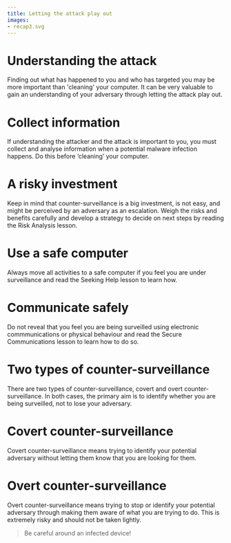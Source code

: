 ```yaml
---
title: Letting the attack play out
images:
- recap3.svg
---
```

# Understanding the attack
Finding out what has happened to you and who has targeted you may be more important than 'cleaning' your computer. It can be very valuable to gain an understanding of your adversary through letting the attack play out.
<br>
# Collect information
If understanding the attacker and the attack is important to you, you must collect and analyse information when a potential malware infection happens. Do this before ‘cleaning’ your computer.
<br>
# A risky investment
Keep in mind that counter-surveillance is a big investment, is not easy, and might be perceived by an adversary as an escalation. Weigh the risks and benefits carefully and develop a strategy to decide on next steps by reading the Risk Analysis lesson.
<br>
# Use a safe computer
Always move all activities to a safe computer if you feel you are under surveillance and read the Seeking Help lesson to learn how.
<br>
# Communicate safely
Do not reveal that you feel you are being surveilled using electronic commmunications or physical behaviour and read the Secure Communications lesson to learn how to do so.
<br>
# Two types of counter-surveillance
There are two types of counter-surveillance, covert and overt counter-surveillance. In both cases, the primary aim is to identify whether you are being surveilled, not to lose your adversary.
<br>
# Covert counter-surveillance
Covert counter-surveillance means trying to identify your potential adversary without letting them know that you are looking for them.
<br>
# Overt counter-surveillance
Overt counter-surveillance means trying to stop or identify your potential adversary through making them aware of what you are trying to do. This is extremely risky and should not be taken lightly.
<br>
> Be careful around an infected device!
